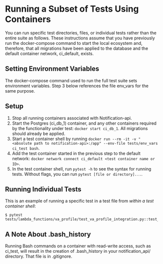# Running a Subset of Tests Using Containers

You can run specific test directories, files, or individual tests rather than the entire suite as follows.  These instructions assume that you have previously run the docker-compose command to start the local ecosystem and, therefore, that all migrations have been applied to the database and the default container network, ci_default, exists.

## Setting Environment Variables

The docker-compose command used to run the full test suite sets environment variables.  Step 3 below references the file env_vars for the same purpose.

## Setup

1. Stop all running containers associated with Notification-api.
2. Start the Postgres (ci_db_1) container, and any other containers required by the functionality under test: `docker start ci_db_1`.  All migrations should already be applied.
3. Start a test container shell by running `docker run --rm -it -v "<absolute path to notification-api>:/app" --env-file tests/env_vars ci_test bash`.
4. Add the test container started in the previous step to the default network: `docker network connect ci_default <test container name or ID>`.
5. In the test container shell, run `pytest -h` to see the syntax for running tests.  Without flags, you can run `pytest [file or directory]...`.

## Running Individual Tests

This is an example of running a specific test in a test file from *within a test container shell*:

```
$ pytest tests/lambda_functions/va_profile/test_va_profile_integration.py::test_va_profile_cache_exists
```

## A Note About .bash_history

Running Bash commands on a container with read-write access, such as ci_test, will result in the creation of .bash_history in your notification_api/ directory.  That file is in .gitignore.
